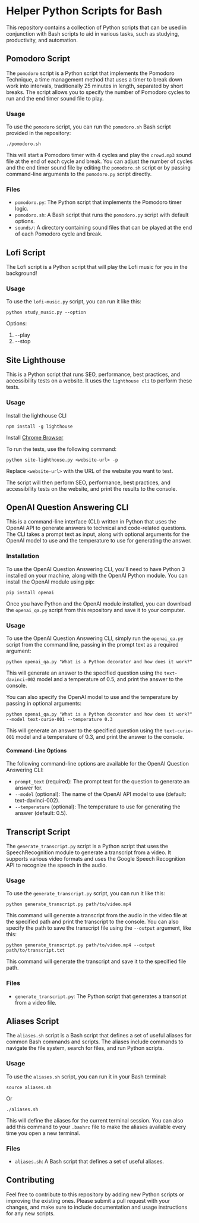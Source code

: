 
# Helper Python Scripts for Bash

This repository contains a collection of Python scripts that can be used in conjunction with Bash scripts to aid in various tasks, such as studying, productivity, and automation.

## Pomodoro Script

The `pomodoro` script is a Python script that implements the Pomodoro Technique, a time management method that uses a timer to break down work into intervals, traditionally 25 minutes in length, separated by short breaks. The script allows you to specify the number of Pomodoro cycles to run and the end timer sound file to play.

### Usage

To use the `pomodoro` script, you can run the `pomodoro.sh` Bash script provided in the repository:

`./pomodoro.sh` 


This will start a Pomodoro timer with 4 cycles and play the `crowd.mp3` sound file at the end of each cycle and break. You can adjust the number of cycles and the end timer sound file by editing the `pomodoro.sh` script or by passing command-line arguments to the `pomodoro.py` script directly.

### Files

-   `pomodoro.py`: The Python script that implements the Pomodoro timer logic.
-   `pomodoro.sh`: A Bash script that runs the `pomodoro.py` script with default options.
-   `sounds/`: A directory containing sound files that can be played at the end of each Pomodoro cycle and break.

## Lofi Script

The Lofi script is a Python script that will play the Lofi music for you in the background!

### Usage

To use the `lofi-music.py` script, you can run it like this:

`python study_music.py --option`

Options: 
1. --play
2. --stop

## Site Lighthouse

This is a Python script that runs SEO, performance, best practices, and accessibility tests on a website. It uses the `lighthouse cli` to perform these tests.

### Usage

Install the lighthouse CLI

`npm install -g lighthouse`

Install [Chrome Browser](https://www.google.com/chrome/)

To run the tests, use the following command:

`python site-lighthouse.py <website-url> -p` 

Replace `<website-url>` with the URL of the website you want to test.

The script will then perform SEO, performance, best practices, and accessibility tests on the website, and print the results to the console.

## OpenAI Question Answering CLI

This is a command-line interface (CLI) written in Python that uses the OpenAI API to generate answers to technical and code-related questions. The CLI takes a prompt text as input, along with optional arguments for the OpenAI model to use and the temperature to use for generating the answer.

### Installation

To use the OpenAI Question Answering CLI, you'll need to have Python 3 installed on your machine, along with the OpenAI Python module. You can install the OpenAI module using pip:

`pip install openai` 

Once you have Python and the OpenAI module installed, you can download the `openai_qa.py` script from this repository and save it to your computer.

### Usage

To use the OpenAI Question Answering CLI, simply run the `openai_qa.py` script from the command line, passing in the prompt text as a required argument:

`python openai_qa.py "What is a Python decorator and how does it work?"` 

This will generate an answer to the specified question using the `text-davinci-002` model and a temperature of 0.5, and print the answer to the console.

You can also specify the OpenAI model to use and the temperature by passing in optional arguments:

`python openai_qa.py "What is a Python decorator and how does it work?" --model text-curie-001 --temperature 0.3` 

This will generate an answer to the specified question using the `text-curie-001` model and a temperature of 0.3, and print the answer to the console.

#### Command-Line Options

The following command-line options are available for the OpenAI Question Answering CLI:

-   `prompt_text` (required): The prompt text for the question to generate an answer for.
-   `--model` (optional): The name of the OpenAI API model to use (default: text-davinci-002).
-   `--temperature` (optional): The temperature to use for generating the answer (default: 0.5).

## Transcript Script

The `generate_transcript.py` script is a Python script that uses the SpeechRecognition module to generate a transcript from a video. It supports various video formats and uses the Google Speech Recognition API to recognize the speech in the audio.

### Usage

To use the `generate_transcript.py` script, you can run it like this:

`python generate_transcript.py path/to/video.mp4`

This command will generate a transcript from the audio in the video file at the specified path and print the transcript to the console. You can also specify the path to save the transcript file using the `--output` argument, like this:

`python generate_transcript.py path/to/video.mp4 --output path/to/transcript.txt`

This command will generate the transcript and save it to the specified file path.

### Files

-   `generate_transcript.py`: The Python script that generates a transcript from a video file.

## Aliases Script

The `aliases.sh` script is a Bash script that defines a set of useful aliases for common Bash commands and scripts. The aliases include commands to navigate the file system, search for files, and run Python scripts.

### Usage

To use the `aliases.sh` script, you can run it in your Bash terminal:

`source aliases.sh` 

Or

`./aliases.sh`

This will define the aliases for the current terminal session. You can also add this command to your `.bashrc` file to make the aliases available every time you open a new terminal.

### Files

-   `aliases.sh`: A Bash script that defines a set of useful aliases.

## Contributing

Feel free to contribute to this repository by adding new Python scripts or improving the existing ones. Please submit a pull request with your changes, and make sure to include documentation and usage instructions for any new scripts.